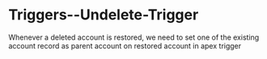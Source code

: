 # Triggers--Undelete-Trigger

Whenever a deleted account is restored, we need to set one of the existing account record as parent account on restored account in apex trigger
